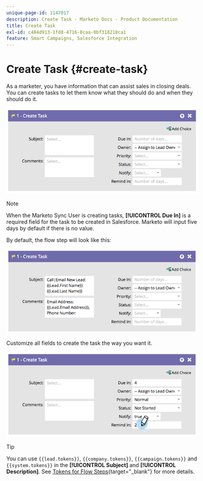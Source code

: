 ```yaml
---
unique-page-id: 1147017
description: Create Task - Marketo Docs - Product Documentation
title: Create Task
exl-id: c484d913-1fd8-4716-8caa-0bf318218ca1
feature: Smart Campaigns, Salesforce Integration
---
```

# Create Task {#create-task}

As a marketer, you have information that can assist sales in closing deals. You can create tasks to let them know what they should do and when they should do it.

![](assets/create-task-1.png)

>[!NOTE]
>
>When the Marketo Sync User is creating tasks, **[!UICONTROL Due In]** is a required field for the task to be created in Salesforce. Marketo will input five days by default if there is no value.

By default, the flow step will look like this:

![](assets/create-task-2.png)

Customize all fields to create the task the way you want it.

![](assets/create-task-3.png)

>[!TIP]
>
>You can use `{{lead.tokens}}`, `{{company.tokens}}`, `{{campaign.tokens}}` and `{{system.tokens}}` in the **[!UICONTROL Subject]** and **[!UICONTROL Description]**. See [Tokens for Flow Steps](/help/marketo/product-docs/core-marketo-concepts/smart-campaigns/flow-actions/use-tokens-in-flow-steps.md){target="_blank"} for more details.
